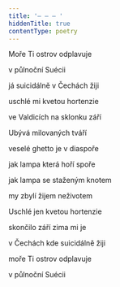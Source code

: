 ```yaml
---
title: '– – – '
hiddenTitle: true
contentType: poetry
---
```


Moře Ti ostrov odplavuje

v půlnoční Suécii

já suicidálně v Čechách žiji

uschlé mi kvetou hortenzie

ve Valdicích na sklonku září

Ubývá milovaných tváří

veselé ghetto je v diaspoře

jak lampa která hoří spoře

jak lampa se staženým knotem

my zbylí žijem neživotem

Uschlé jen kvetou hortenzie

skončilo září zima mi je

v Čechách kde suicidálně žiji

moře Ti ostrov odplavuje

v půlnoční Suécii
